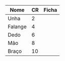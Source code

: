 | Nome    | CR  | Ficha |
| ------- | --- | ----- |
| Unha    | 2   |       |
| Falange | 4   |       |
| Dedo    | 6   |       |
| Mão     | 8   |       |
| Braço   | 10  |       |

